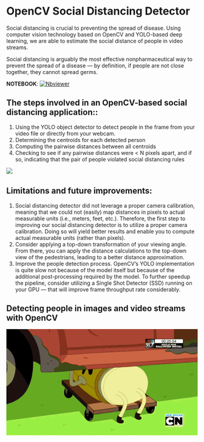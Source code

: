 # **OpenCV Social Distancing Detector**  

Social distancing is crucial to preventing the spread of disease. Using computer vision technology based on OpenCV and YOLO-based deep learning, we are able to estimate the social distance of people in video streams.

Social distancing is arguably the most effective nonpharmaceutical way to prevent the spread of a disease — by definition, if people are not close together, they cannot spread germs.

**NOTEBOOK**:  [![Nbviewer](https://github.com/jupyter/design/blob/master/logos/Badges/nbviewer_badge.svg)](https://nbviewer.jupyter.org/github/shejz/social-distancing-detector/blob/main/Social_Distancing_Detector.ipynb)

## **The steps involved in an OpenCV-based social distancing application:**:
1. Using the YOLO object detector to detect people in the frame from your video file or directly from your webcam.
2. Determining the centroids for each detected person
3. Computing the pairwise distances between all centroids
4. Checking to see if any pairwise distances were < N pixels apart, and if so, indicating that the pair of people violated social distancing rules

![](https://i.postimg.cc/j2jJkKpJ/steps.jpg)

## **Limitations and future improvements:**

1. Social distancing detector did not leverage a proper camera calibration, meaning that we could not (easily) map distances in pixels to actual measurable units (i.e., meters, feet, etc.). Therefore, the first step to improving our social distancing detector is to utilize a proper camera calibration. Doing so will yield better results and enable you to compute actual measurable units (rather than pixels).
2. Consider applying a top-down transformation of your viewing angle. From there, you can apply the distance calculations to the top-down view of the pedestrians, leading to a better distance approximation.
3. Improve the people detection process. OpenCV’s YOLO implementation is quite slow not because of the model itself but because of the additional post-processing required by the model. To further speedup the pipeline, consider utilizing a Single Shot Detector (SSD) running on your GPU — that will improve frame throughput rate considerably.

## **Detecting people in images and video streams with OpenCV**

![](https://github.com/jglovier/gifs/raw/gh-pages/thumbs-up/thumbs-up.gif)


